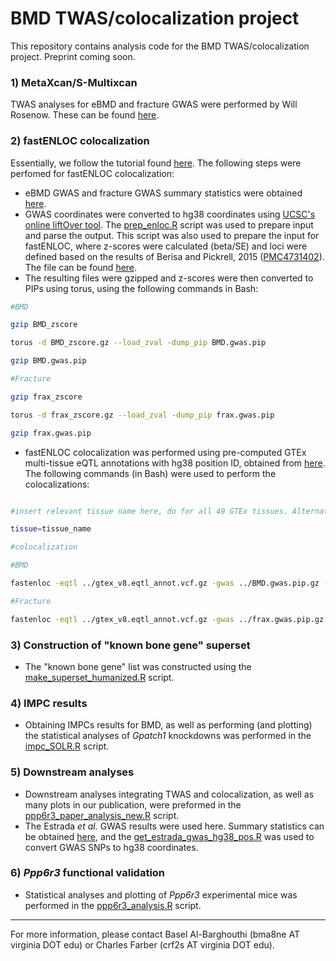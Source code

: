 # BMD TWAS/colocalization project
This repository contains analysis code for the BMD TWAS/colocalization project. Preprint coming soon.

### 1) MetaXcan/S-Multixcan
TWAS analyses for eBMD and fracture GWAS were performed by Will Rosenow. These can be found [here](https://github.com/Farber-Lab/BMD-MetaXcan).

### 2) fastENLOC colocalization
Essentially, we follow the tutorial found [here](https://github.com/xqwen/fastenloc/tree/master/tutorial/). The following steps were perfomed for fastENLOC colocalization:
  * eBMD GWAS and fracture GWAS summary statistics were obtained [here](http://www.gefos.org/?q=content/data-release-2018).
  * GWAS coordinates were converted to hg38 coordinates using [UCSC's online liftOver tool](https://genome.ucsc.edu/cgi-bin/hgLiftOver). The [prep_enloc.R](./src/prep_enloc.R) script was used to prepare input and parse the output. This script was also used to prepare the input for fastENLOC, where z-scores were calculated (beta/SE) and loci were defined based on the results of Berisa and Pickrell, 2015 ([PMC4731402](https://www.ncbi.nlm.nih.gov/pmc/articles/PMC4731402/)). The file can be found [here](https://github.com/xqwen/fastenloc/blob/master/tutorial/eur_ld.hg38.bed).
  * The resulting files were gzipped and z-scores were then converted to PIPs using torus, using the following commands in Bash:
  ```bash
  #BMD
  
  gzip BMD_zscore
  
  torus -d BMD_zscore.gz --load_zval -dump_pip BMD.gwas.pip
  
  gzip BMD.gwas.pip
  
  #Fracture
  
  gzip frax_zscore
  
  torus -d frax_zscore.gz --load_zval -dump_pip frax.gwas.pip
  
  gzip frax.gwas.pip
```

  * fastENLOC colocalization was performed using pre-computed GTEx multi-tissue eQTL annotations with hg38 position ID, obtained from [here](https://github.com/xqwen/fastenloc). The following commands (in Bash) were used to perform the colocalizations:
  ```bash
  
  #insert relevant tissue name here, do for all 49 GTEx tissues. Alternatively, run a script to do this for you.
  
  tissue=tissue_name
  
  #colocalization
  
  #BMD
  
  fastenloc -eqtl ../gtex_v8.eqtl_annot.vcf.gz -gwas ../BMD.gwas.pip.gz -total_variants 14000000 -t $tissue -prefix ../enloc_out/${tissue}
  
  #Fracture
  
  fastenloc -eqtl ../gtex_v8.eqtl_annot.vcf.gz -gwas ../frax.gwas.pip.gz -total_variants 14000000 -t $tissue -prefix ../enloc_frax_out/${tissue}
```
  
### 3) Construction of "known bone gene" superset
  * The "known bone gene" list was constructed using the [make_superset_humanized.R](./src/make_superset_humanized.R) script.
  
### 4) IMPC results
  * Obtaining IMPCs results for BMD, as well as performing (and plotting) the statistical analyses of *Gpatch1* knockdowns was performed in the [impc_SOLR.R](./src/impc_SOLR.R) script.
  
### 5) Downstream analyses
  * Downstream analyses integrating TWAS and colocalization, as well as many plots in our publication, were preformed in the [ppp6r3_paper_analysis_new.R](./src/ppp6r3_paper_analysis_new.R) script. 
  * The Estrada *et al.* GWAS results were used here. Summary statistics can be obtained [here](http://www.gefos.org/?q=content/data-release-2012), and the [get_estrada_gwas_hg38_pos.R](./src/get_estrada_gwas_hg38_pos.R) was used to convert GWAS SNPs to hg38 coordinates.

### 6) *Ppp6r3* functional validation
  * Statistical analyses and plotting of *Ppp6r3* experimental mice was performed in the [ppp6r3_analysis.R](./src/ppp6r3_analysis.R) script.
  
  
---  
  
For more information, please contact Basel Al-Barghouthi (bma8ne AT virginia DOT edu) or Charles Farber (crf2s AT virginia DOT edu).
